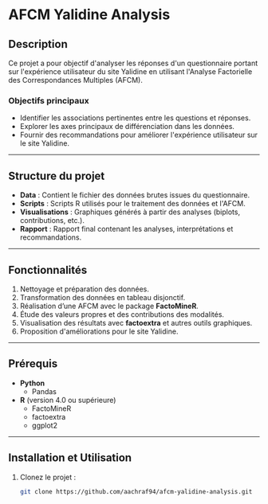 # **AFCM Yalidine Analysis**

## **Description**

Ce projet a pour objectif d'analyser les réponses d'un questionnaire portant sur l'expérience utilisateur du site Yalidine en utilisant l'Analyse Factorielle des Correspondances Multiples (AFCM).

### **Objectifs principaux**

- Identifier les associations pertinentes entre les questions et réponses.
- Explorer les axes principaux de différenciation dans les données.
- Fournir des recommandations pour améliorer l'expérience utilisateur sur le site Yalidine.

---

## **Structure du projet**

- **Data** : Contient le fichier des données brutes issues du questionnaire.
- **Scripts** : Scripts R utilisés pour le traitement des données et l'AFCM.
- **Visualisations** : Graphiques générés à partir des analyses (biplots, contributions, etc.).
- **Rapport** : Rapport final contenant les analyses, interprétations et recommandations.

---

## **Fonctionnalités**

1. Nettoyage et préparation des données.
2. Transformation des données en tableau disjonctif.
3. Réalisation d’une AFCM avec le package **FactoMineR**.
4. Étude des valeurs propres et des contributions des modalités.
5. Visualisation des résultats avec **factoextra** et autres outils graphiques.
6. Proposition d'améliorations pour le site Yalidine.

---

## **Prérequis**

- **Python**
  - Pandas
- **R** (version 4.0 ou supérieure)
  - FactoMineR
  - factoextra
  - ggplot2

---

## **Installation et Utilisation**

1. Clonez le projet :
   ```bash
   git clone https://github.com/aachraf94/afcm-yalidine-analysis.git
   ```
